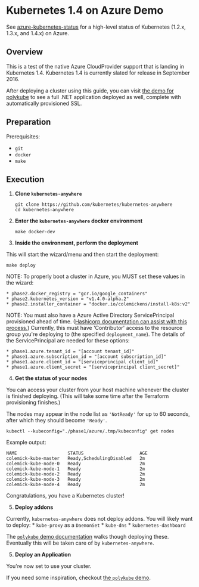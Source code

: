 # Kubernetes 1.4 on Azure Demo

See [azure-kubernetes-status](https://github.com/colemickens/azure-kubernetes-status)
for a high-level status of Kubernetes (1.2.x, 1.3.x, and 1.4.x) on Azure.

## Overview

This is a test of the native Azure CloudProvider support that is landing in Kubernetes 1.4.
Kubernetes 1.4 is currently slated for release in September 2016.

After deploying a cluster using this guide, you can visit
[the demo for polykube](https://github.com/colemickens/polykube/tree/master/DEMO.md)
to see a full .NET application deployed as well, complete with automatically provisioned
SSL.


## Preparation

Prerequisites:
  * `git`
  * `docker`
  * `make`


## Execution

1. **Clone `kubernetes-anywhere`**

    ```shell
    git clone https://github.com/kubernetes/kubernetes-anywhere
    cd kubernetes-anywhere
    ```

2. **Enter the `kubernetes-anywhere` docker environment**

    ```shell
    make docker-dev
    ```

3. **Inside the environment, perform the deployment**

  This will start the wizard/menu and then start the deployment:

  ```shell
  make deploy
  ```

  NOTE: To properly boot a cluster in Azure, you MUST set these values in the wizard:

  ```
  * phase2.docker_registry = "gcr.io/google_containers"
  * phase2.kubernetes_version = "v1.4.0-alpha.2"
  * phase2.installer_container = "docker.io/colemickens/install-k8s:v2"
  ```

  NOTE: You must also have a Azure Active Directory ServicePrincipal provisioned ahead of time.
  ([Hashicorp documentation can assist with this process.](https://www.packer.io/docs/builders/azure-setup.html))
  Currently, this must have 'Contributor' access to the resource group you're deploying to (the specified `deployment_name`).
  The details of the ServicePrincipal are needed for these options:
  ```
  * phase1.azure.tenant_id = "[account tenant_id]"
  * phase1.azure.subscription_id = "[account subscription_id]"
  * phase1.azure.client_id = "[serviceprincipal client_id]"
  * phase1.azure.client_secret = "[serviceprincipal client_secret]"
  ```


4. **Get the status of your nodes**

  You can access your cluster from your host machine whenever the cluster is
  finished deploying. (This will take some time after the Terraform provisioning
  finishes.)

  The nodes may appear in the node list as `'NotReady'` for up to 60 seconds,
  after which they should become `'Ready'`.

  ```shell
  kubectl --kubeconfig="./phase1/azure/.tmp/kubeconfig" get nodes
  ```

  Example output:

  ```shell
  NAME                   STATUS                     AGE
  colemick-kube-master   Ready,SchedulingDisabled   2m
  colemick-kube-node-0   Ready                      2m
  colemick-kube-node-1   Ready                      2m
  colemick-kube-node-2   Ready                      2m
  colemick-kube-node-3   Ready                      2m
  colemick-kube-node-4   Ready                      2m
  ```

  Congratulations, you have a Kubernetes cluster!

5. **Deploy addons**

  Currently, `kubernetes-anywhere` does not deploy addons.
  You will likely want to deploy:
    * `kube-proxy` as a `DaemonSet`
    * `kube-dns`
    * `kubernetes-dashboard`

  The [`polykube` demo documentation](https://github.com/colemickens/polykube/tree/master/DEMO.md)
  walks though deploying these.
  Eventually this will be taken care of by `kubernetes-anywhere`.

5. **Deploy an Application**

  You're now set to use your cluster.

  If you need some inspiration, checkout
  [the `polykube` demo](https://github.com/colemickens/polykube/tree/master/DEMO.md).
